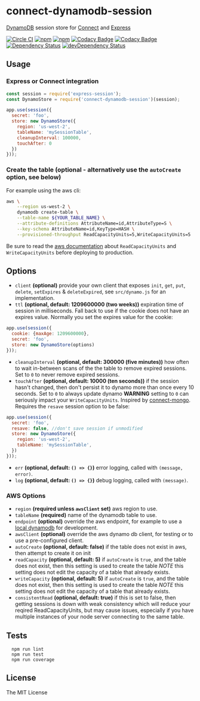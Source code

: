 # connect-dynamodb-session

[DynamoDB](https://aws.amazon.com/dynamodb) session store for [Connect](https://github.com/senchalabs/connect) and [Express](http://expressjs.com/)

[![Circle CI](https://circleci.com/gh/packetloop/connect-dynamodb-session.svg?style=svg)](https://circleci.com/gh/packetloop/connect-dynamodb-session)
[![npm](https://img.shields.io/npm/v/connect-dynamodb-session.svg)](https://www.npmjs.com/package/connect-dynamodb-session)
[![npm](https://img.shields.io/npm/dm/connect-dynamodb-session.svg)](https://www.npmjs.com/package/connect-dynamodb-session)
[![Codacy Badge](https://api.codacy.com/project/badge/Grade/79deb4056e1d419091c5a011089fb3ef)](https://www.codacy.com/app/andysprout/connect-dynamodb-session?utm_source=github.com&amp;utm_medium=referral&amp;utm_content=packetloop/connect-dynamodb-session&amp;utm_campaign=Badge_Grade)
[![Codacy Badge](https://api.codacy.com/project/badge/Coverage/79deb4056e1d419091c5a011089fb3ef)](https://www.codacy.com/app/andysprout/connect-dynamodb-session?utm_source=github.com&amp;utm_medium=referral&amp;utm_content=packetloop/connect-dynamodb-session&amp;utm_campaign=Badge_Coverage)
[![Dependency Status](https://david-dm.org/packetloop/connect-dynamodb-session.svg)](https://david-dm.org/packetloop/connect-dynamodb-session)
[![devDependency Status](https://david-dm.org/packetloop/connect-dynamodb-session/dev-status.svg)](https://david-dm.org/packetloop/connect-dynamodb-session#info=devDependencies)

## Usage

### Express or Connect integration

```js
const session = require('express-session');
const DynamoStore = require('connect-dynamodb-session')(session);

app.use(session({
  secret: 'foo',
  store: new DynamoStore({
    region: 'us-west-2',
    tableName: 'mySessionTable',
    cleanupInterval: 100000,
    touchAfter: 0
  })
}));
```

### Create the table (optional - alternatively use the `autoCreate` option, see below)

For example using the aws cli:

```bash
aws \
    --region us-west-2 \
    dynamodb create-table \
    --table-name ${YOUR_TABLE_NAME} \
    --attribute-definitions AttributeName=id,AttributeType=S \
    --key-schema AttributeName=id,KeyType=HASH \
    --provisioned-throughput ReadCapacityUnits=5,WriteCapacityUnits=5
```

Be sure to read the [aws documentation](http://docs.aws.amazon.com/amazondynamodb/latest/developerguide/HowItWorks.ProvisionedThroughput.html) about `ReadCapacityUnits` and `WriteCapacityUnits` before deploying to production. 

## Options

  - `client` **(optional)** provide your own client that exposes `init`, `get`, `put`, `delete`, `setExpires` & `deleteExpired`, see `src/dynamo.js` for an implementation.
  - `ttl` **(optional, default: 1209600000 (two weeks))** expiration time of session in milliseconds. Fall back to use if the cookie does not have an expires value. Normally you set the expires value for the cookie:

```js
app.use(session({
  cookie: {maxAge: 1209600000},
  secret: 'foo',
  store: new DynamoStore(options)
}));
```

  - `cleanupInterval` **(optional, default: 300000 (five minutes))** how often to wait in-between scans of the the table to remove expired sessions. Set to `0` to never remove expired sessions.
  - `touchAfter` **(optional, default: 10000 (ten seconds))** if the session hasn't changed, then don't persist it to dynamo more than once every 10 seconds. Set to `0` to always update dynamo **WARNING** setting to `0` can seriously impact your `WriteCapacityUnits`. Inspired by [connect-mongo](https://github.com/kcbanner/connect-mongo). Requires the `resave` session option to be false: 

```js
app.use(session({
  secret: 'foo',
  resave: false, //don't save session if unmodified
  store: new DynamoStore({
    region: 'us-west-2',
    tableName: 'mySessionTable',
  })
}));
```

  - `err` **(optional, default: `() => {}`)** error logging, called with `(message, error)`.
  - `log` **(optional, default: `() => {}`)** debug logging, called with `(message)`.

### AWS Options

  - `region` **(required unless `awsClient` set)** aws region to use.
  - `tableName` **(required)** name of the dynamodb table to use.
  - `endpoint` **(optional)** override the aws endpoint, for example to use a [local dynamodb](http://docs.aws.amazon.com/amazondynamodb/latest/developerguide/Tools.DynamoDBLocal.html) for development.
  - `awsClient` **(optional)** override the aws dynamo db client, for testing or to use a pre-configured client.
  - `autoCreate` **(optional, default: false)** if the table does not exist in aws, then attempt to create it on init
  - `readCapacity` **(optional, default: 5)** if `autoCreate` is `true`, and the table does not exist, then this setting is used to create the table *NOTE* this setting does not edit the capacity of a table that already exists.
  - `writeCapacity` **(optional, default: 5)** if `autoCreate` is `true`, and the table does not exist, then this setting is used to create the table *NOTE* this setting does not edit the capacity of a table that already exists.
  - `consistentRead` **(optional, default: true)** if this is set to false, then getting sessions is down with weak consistency which will reduce your reqired ReadCapacityUnits, but may cause issues, especially if you have multiple instances of your node server connecting to the same table.
  
## Tests

```
  npm run lint
  npm run test
  npm run coverage
```

## License

The MIT License
